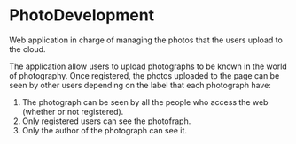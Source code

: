 # PhotoDevelopment
Web application in charge of managing the photos that the users upload to the cloud.

The application allow users to upload photographs to be known in the world of photography. Once registered, the photos uploaded to the page can be seen by other users depending on the label that each photograph have:
1. The photograph can be seen by all the people who access the web (whether or not registered).
2. Only registered users can see the photofraph.
3. Only the author of the photograph can see it.

